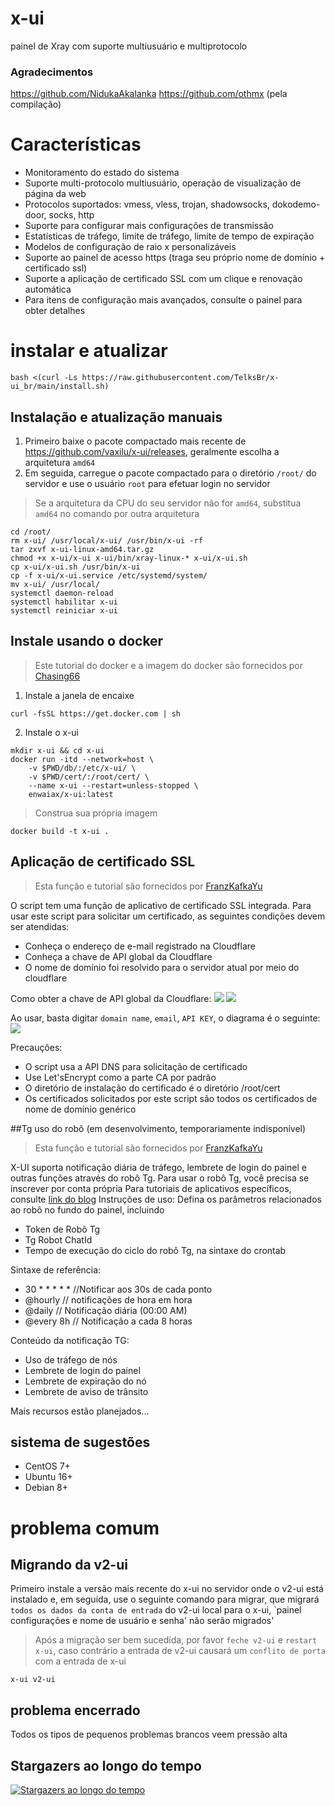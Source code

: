 # x-ui

painel de Xray com suporte multiusuário e multiprotocolo

### Agradecimentos
https://github.com/NidukaAkalanka
https://github.com/othmx (pela compilação)

# Características

- Monitoramento do estado do sistema
- Suporte multi-protocolo multiusuário, operação de visualização de página da web
- Protocolos suportados: vmess, vless, trojan, shadowsocks, dokodemo-door, socks, http
- Suporte para configurar mais configurações de transmissão
- Estatísticas de tráfego, limite de tráfego, limite de tempo de expiração
- Modelos de configuração de raio x personalizáveis
- Suporte ao painel de acesso https (traga seu próprio nome de domínio + certificado ssl)
- Suporte a aplicação de certificado SSL com um clique e renovação automática
- Para itens de configuração mais avançados, consulte o painel para obter detalhes

# instalar e atualizar

````
bash <(curl -Ls https://raw.githubusercontent.com/TelksBr/x-ui_br/main/install.sh)
````

## Instalação e atualização manuais

1. Primeiro baixe o pacote compactado mais recente de https://github.com/vaxilu/x-ui/releases, geralmente escolha a arquitetura `amd64`
2. Em seguida, carregue o pacote compactado para o diretório `/root/` do servidor e use o usuário `root` para efetuar login no servidor

> Se a arquitetura da CPU do seu servidor não for `amd64`, substitua `amd64` no comando por outra arquitetura

````
cd /root/
rm x-ui/ /usr/local/x-ui/ /usr/bin/x-ui -rf
tar zxvf x-ui-linux-amd64.tar.gz
chmod +x x-ui/x-ui x-ui/bin/xray-linux-* x-ui/x-ui.sh
cp x-ui/x-ui.sh /usr/bin/x-ui
cp -f x-ui/x-ui.service /etc/systemd/system/
mv x-ui/ /usr/local/
systemctl daemon-reload
systemctl habilitar x-ui
systemctl reiniciar x-ui
````

## Instale usando o docker

> Este tutorial do docker e a imagem do docker são fornecidos por [Chasing66](https://github.com/Chasing66)

1. Instale a janela de encaixe

```concha
curl -fsSL https://get.docker.com | sh
````

2. Instale o x-ui

```concha
mkdir x-ui && cd x-ui
docker run -itd --network=host \
    -v $PWD/db/:/etc/x-ui/ \
    -v $PWD/cert/:/root/cert/ \
    --name x-ui --restart=unless-stopped \
    enwaiax/x-ui:latest
````

> Construa sua própria imagem

```concha
docker build -t x-ui .
````

## Aplicação de certificado SSL

> Esta função e tutorial são fornecidos por [FranzKafkaYu](https://github.com/FranzKafkaYu)

O script tem uma função de aplicativo de certificado SSL integrada. Para usar este script para solicitar um certificado, as seguintes condições devem ser atendidas:

- Conheça o endereço de e-mail registrado na Cloudflare
- Conheça a chave de API global da Cloudflare
- O nome de domínio foi resolvido para o servidor atual por meio do cloudflare

Como obter a chave de API global da Cloudflare:
    ![](media/bda84fbc2ede834deaba1c173a932223.png)
    ![](media/d13ffd6a73f938d1037d0708e31433bf.png)

Ao usar, basta digitar `domain name`, `email`, `API KEY`, o diagrama é o seguinte:
        ![](media/2022-04-04_141259.png)

Precauções:

- O script usa a API DNS para solicitação de certificado
- Use Let'sEncrypt como a parte CA por padrão
- O diretório de instalação do certificado é o diretório /root/cert
- Os certificados solicitados por este script são todos os certificados de nome de domínio genérico

##Tg uso do robô (em desenvolvimento, temporariamente indisponível)

> Esta função e tutorial são fornecidos por [FranzKafkaYu](https://github.com/FranzKafkaYu)

X-UI suporta notificação diária de tráfego, lembrete de login do painel e outras funções através do robô Tg. Para usar o robô Tg, você precisa se inscrever por conta própria
Para tutoriais de aplicativos específicos, consulte [link do blog](https://coderfan.net/how-to-use-telegram-bot-to-alarm-you-when-someone-login-into-your-vps.html )
Instruções de uso: Defina os parâmetros relacionados ao robô no fundo do painel, incluindo

- Token de Robô Tg
- Tg Robot ChatId
- Tempo de execução do ciclo do robô Tg, na sintaxe do crontab

Sintaxe de referência:
- 30 * * * * * //Notificar aos 30s de cada ponto
- @hourly // notificações de hora em hora
- @daily // Notificação diária (00:00 AM)
- @every 8h // Notificação a cada 8 horas

Conteúdo da notificação TG:
- Uso de tráfego de nós
- Lembrete de login do painel
- Lembrete de expiração do nó
- Lembrete de aviso de trânsito

Mais recursos estão planejados...
## sistema de sugestões

- CentOS 7+
- Ubuntu 16+
- Debian 8+

# problema comum

## Migrando da v2-ui

Primeiro instale a versão mais recente do x-ui no servidor onde o v2-ui está instalado e, em seguida, use o seguinte comando para migrar, que migrará `todos os dados da conta de entrada` do v2-ui local para o x-ui, `painel configurações e nome de usuário e senha' não serão migrados'

> Após a migração ser bem sucedida, por favor `feche v2-ui` e `restart x-ui`, caso contrário a entrada de v2-ui causará um `conflito de porta` com a entrada de x-ui

````
x-ui v2-ui
````

## problema encerrado

Todos os tipos de pequenos problemas brancos veem pressão alta

## Stargazers ao longo do tempo

[![Stargazers ao longo do tempo](https://starchart.cc/vaxilu/x-ui.svg)](https://starchart.cc/vaxilu/x-ui)
